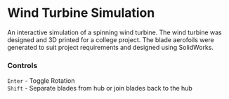# Wind Turbine Simulation
An interactive simulation of a spinning wind turbine. The wind turbine was designed and 3D printed for a college project. The blade aerofoils were generated to suit project requirements and designed using SolidWorks.

### Controls
`Enter` - Toggle Rotation  
`Shift` - Separate blades from hub or join blades back to the hub
